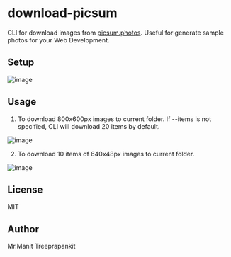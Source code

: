 # download-picsum

CLI for download images from [picsum.photos](https://picsum.photos). Useful for generate sample photos for your Web Development.

## Setup

![image](https://github.com/user-attachments/assets/ef5adccc-7bd9-4707-9e51-8b1dfc5fb423)

## Usage

1. To download 800x600px images to current folder. If --items is not specified, CLI will download 20 items by default.

![image](https://github.com/user-attachments/assets/33dc61f7-91e1-457a-961e-391e79e12316)

2. To download 10 items of 640x48px images to current folder.

![image](https://github.com/user-attachments/assets/4e692aca-433d-4d8f-b65c-00f2d2437298)

## License

MIT

## Author

Mr.Manit Treeprapankit
